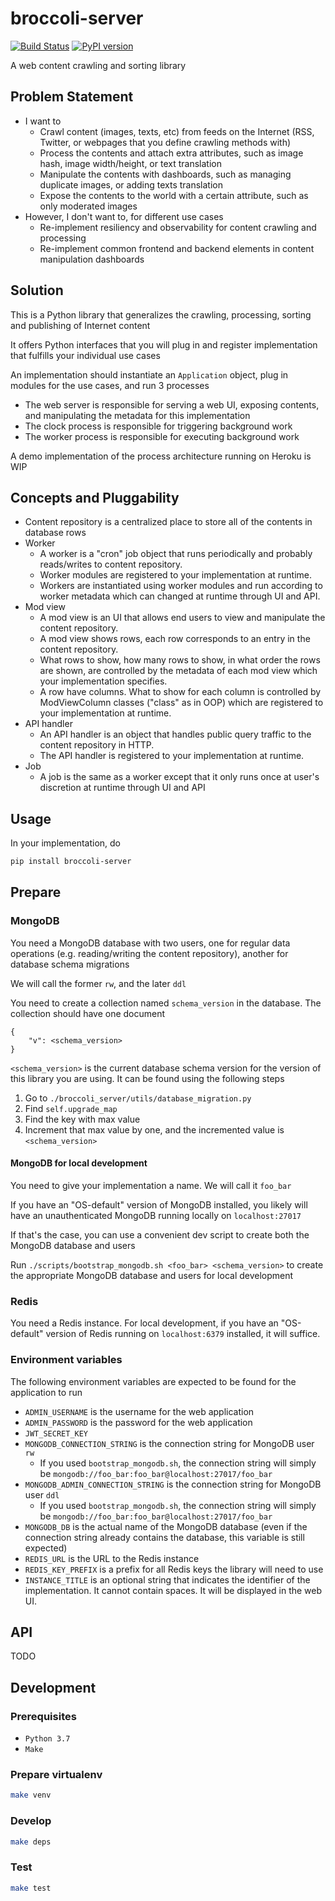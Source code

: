 # broccoli-server
[![Build Status](https://travis-ci.org/k-t-corp/broccoli-server.svg?branch=master)](https://travis-ci.org/k-t-corp/broccoli-server)
[![PyPI version](https://badge.fury.io/py/broccoli-server.svg)](https://badge.fury.io/py/broccoli-server)

A web content crawling and sorting library

## Problem Statement
* I want to
    * Crawl content (images, texts, etc) from feeds on the Internet (RSS, Twitter, or webpages that you define crawling methods with)
    * Process the contents and attach extra attributes, such as image hash, image width/height, or text translation
    * Manipulate the contents with dashboards, such as managing duplicate images, or adding texts translation
    * Expose the contents to the world with a certain attribute, such as only moderated images
* However, I don't want to, for different use cases
    * Re-implement resiliency and observability for content crawling and processing
    * Re-implement common frontend and backend elements in content manipulation dashboards

## Solution
This is a Python library that generalizes the crawling, processing, sorting and publishing of Internet content

It offers Python interfaces that you will plug in and register implementation that fulfills your individual use cases

An implementation should instantiate an `Application` object, plug in modules for the use cases, and run 3 processes

* The web server is responsible for serving a web UI, exposing contents, and manipulating the metadata for this implementation
* The clock process is responsible for triggering background work
* The worker process is responsible for executing background work

A demo implementation of the process architecture running on Heroku is WIP

## Concepts and Pluggability
* Content repository is a centralized place to store all of the contents in database rows
* Worker
    * A worker is a "cron" job object that runs periodically and probably reads/writes to content repository.
    * Worker modules are registered to your implementation at runtime.
    * Workers are instantiated using worker modules and run according to worker metadata which can changed at runtime through UI and API.
* Mod view
    * A mod view is an UI that allows end users to view and manipulate the content repository.
    * A mod view shows rows, each row corresponds to an entry in the content repository.
    * What rows to show, how many rows to show, in what order the rows are shown, are controlled by the metadata of each mod view which your implementation specifies.
    * A row have columns. What to show for each column is controlled by ModViewColumn classes ("class" as in OOP) which are registered to your implementation at runtime.
* API handler
    * An API handler is an object that handles public query traffic to the content repository in HTTP.
    * The API handler is registered to your implementation at runtime.
* Job
    * A job is the same as a worker except that it only runs once at user's discretion at runtime through UI and API

## Usage
In your implementation, do

```bash
pip install broccoli-server
```

## Prepare

### MongoDB
You need a MongoDB database with two users, one for regular data operations (e.g. reading/writing the content repository), another for database schema migrations

We will call the former `rw`, and the later `ddl`

You need to create a collection named `schema_version` in the database. The collection should have one document

```
{
    "v": <schema_version>
}
```

`<schema_version>` is the current database schema version for the version of this library you are using. It can be found using the following steps
1. Go to `./broccoli_server/utils/database_migration.py`
2. Find `self.upgrade_map`
3. Find the key with max value
4. Increment that max value by one, and the incremented value is `<schema_version>`

#### MongoDB for local development
You need to give your implementation a name. We will call it `foo_bar`

If you have an "OS-default" version of MongoDB installed, you likely will have an unauthenticated MongoDB running locally on `localhost:27017`

If that's the case, you can use a convenient dev script to create both the MongoDB database and users

Run `./scripts/bootstrap_mongodb.sh <foo_bar> <schema_version>` to create the appropriate MongoDB database and users for local development

### Redis
You need a Redis instance. For local development, if you have an "OS-default" version of Redis running on `localhost:6379` installed, it will suffice.

### Environment variables
The following environment variables are expected to be found for the application to run
* `ADMIN_USERNAME` is the username for the web application
* `ADMIN_PASSWORD` is the password for the web application
* `JWT_SECRET_KEY`
* `MONGODB_CONNECTION_STRING` is the connection string for MongoDB user `rw`
    * If you used `bootstrap_mongodb.sh`, the connection string will simply be `mongodb://foo_bar:foo_bar@localhost:27017/foo_bar`
* `MONGODB_ADMIN_CONNECTION_STRING` is the connection string for MongoDB user `ddl`
    * If you used `bootstrap_mongodb.sh`, the connection string will simply be `mongodb://foo_bar:foo_bar@localhost:27017/foo_bar`
* `MONGODB_DB` is the actual name of the MongoDB database (even if the connection string already contains the database, this variable is still expected)
* `REDIS_URL` is the URL to the Redis instance
* `REDIS_KEY_PREFIX` is a prefix for all Redis keys the library will need to use
* `INSTANCE_TITLE` is an optional string that indicates the identifier of the implementation. It cannot contain spaces. It will be displayed in the web UI.

## API
TODO

## Development
### Prerequisites
* `Python 3.7`
* `Make`

### Prepare virtualenv
```bash
make venv
```

### Develop
```bash
make deps
```

### Test
```bash
make test
```
